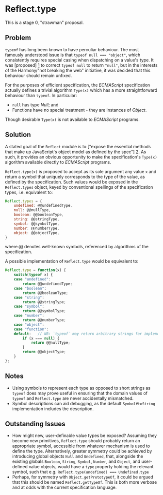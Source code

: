 # Reflect.type

This is a stage 0, "strawman" proposal.

## Problem

`typeof` has long been known to have perculiar behaviour. The most famously understood issue is that `typeof null === "object"`, which consistently requires special casing when dispatching on a value's type. It was [proposed] [1] to correct `typeof null` to return `"null"`, but in the interests of the Harmony/"not breaking the web" initiative, it was decided that this behaviour should remain unfixed.

For the purposes of efficient specification, the *ECMAScript* specification actually defines a trivial algorithm `Type(x)` which has a more straightforward behaviour than `typeof`. In particular:
 * `null` has type *Null*; and
 * Functions have no special treatment - they are instances of *Object*.

Though desirable `Type(x)` is not available to *ECMAScript* programs.

## Solution

A stated goal of the `Reflect` module is to ["expose the essential methods that make up JavaScript's object model as defined by the spec"] [2]. As such, it provides an obvious opportunity to make the specification's `Type(x)` algorithm available directly to *ECMAScript* programs.

`Reflect.type(x)` is proposed to accept as its sole argument any value `x` and return a symbol that uniquely corresponds to the type of the value, as defined by the specification. Such values would be exposed in the `Reflect.types` object, keyed by conventional spellings of the specification types, i.e. equivalent to:
```js
Reflect.types = {
    undefined: @@undefinedType,
    null: @@nullType,
    boolean: @@booleanType,
    string: @@stringType,
    symbol: @@symbolType,
    number: @@numberType,
    object: @@objectType,
}
```
where `@@` denotes well-known symbols, referenced by algorithms of the specification.

A possible implementation of `Reflect.type` would be equivalent to:
```js
Reflect.type = function(x) {
    switch(typeof x) {
    case "undefined":
        return @@undefinedType;
    case "boolean":
        return @@booleanType;
    case "string":
        return @@stringType;
    case "symbol":
        return @@symbolType;
    case "number":
        return @@numberType;
    case "object":
    case "function":
    default:   // NB: `typeof` may return arbitrary strings for implementation-defined values!
        if (x === null) {
            return @@nullType;
        }
        return @@objectType;
    }
};
```

## Notes

* Using symbols to represent each type as opposed to short strings as `typeof` does may prove useful in ensuring that the domain values of `typeof` and `Reflect.type` are never accidentally mismatched.
* Symbol descriptions can aid debugging, as the default `Symbol#toString` implementation includes the description.

## Outstanding Issues

* How might new, user-definable value types be exposed? Assuming they become new primitives, `Reflect.type` should probably return an appropriate symbol, accessible from whatever mechanism is used to define the type. Alternatively, greater symmetry could be achieved by introducing global objects `Null` and `Undefined`, that, alongside the existing globals `Boolean`, `String`, `Symbol`, `Number`, and `Object`, and user-defined value objects, would have a `type` property holding the relevant symbol, such that e.g. `Reflect.type(undefined) === Undefined.type`
* Perhaps, for symmetry with `Object.getPrototypeOf`, it could be argued that this should be named `Reflect.getTypeOf`. This is both more verbose and at odds with the current specification language.

 [1]: http://wiki.ecmascript.org/doku.php?id=harmony%3atypeof_null
 [2]: https://esdiscuss.org/topic/maybe-we-need-a-reflect-api-to-iterate-over-instance-members#content-9
